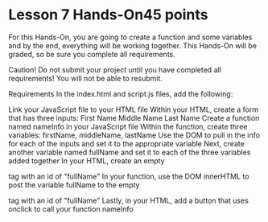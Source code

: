 # Lesson 7 Hands-On45 points

For this Hands-On, you are going to create a function and some variables and by the end, everything will be working together. This Hands-On will be graded, so be sure you complete all requirements.

Caution!
Do not submit your project until you have completed all requirements! You will not be able to resubmit.

Requirements
In the index.html and script.js files, add the following:

Link your JavaScript file to your HTML file
Within your HTML, create a form that has three inputs:
First Name
Middle Name
Last Name
Create a function named nameInfo in your JavaScript file
Within the function, create three variables: firstName, middleName, lastName
Use the DOM to pull in the info for each of the inputs and set it to the appropriate variable
Next, create another variable named fullName and set it to each of the three variables added together
In your HTML, create an empty <p> tag with an id of "fullName"
In your function, use the DOM innerHTML to post the variable fullName to the empty <p> tag with an id of "fullName"
Lastly, in your HTML, add a button that uses onclick to call your function nameInfo
